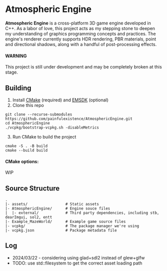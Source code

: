 # Atmospheric Engine
**Atmospheric Engine** is a cross-platform 3D game engine developed in C++. As a labor of love, this project acts as my stepping stone to deepen my understanding of graphics programming concepts and practices. The engine's renderer currently supports HDR rendering, PBR materials, point and directional shadows, along with a handful of post-processing effects.
#### WARNING
This project is still under development and may be completely broken at this stage.


## Building
1. Install [CMake](https://cmake.org/download/) (required) and [EMSDK](https://emscripten.org/docs/getting_started/downloads.html) (optional)
2. Clone this repo
```
git clone --recurse-submodules https://github.com/painfulexistence/AtmosphericEngine.git
cd AtmosphericEngine
./vcpkg/bootstrap-vcpkg.sh -disableMetrics
```
3. Run CMake to build the project
```
cmake -S . -B build
cmake --build build
```
#### CMake options:
WIP


## Source Structure
```
.
|- assets/                 # Static assets
|- AtmosphericEngine/      # Engine souce files
|  |- external/            # Third party dependencies, including stb, dearImgui, sol2, entt
|- Example_MazeWorld/      # Example game source files
|- vcpkg/                  # The package manager we're using
|- vcpkg.json              # Package metadata file
```


## Log
- 2024/03/22 - considering using glad+sdl2 instead of glew+glfw
- TODO: use std::filesystem to get the correct asset loading path